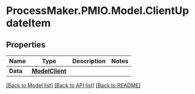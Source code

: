 # ProcessMaker.PMIO.Model.ClientUpdateItem
## Properties

Name | Type | Description | Notes
------------ | ------------- | ------------- | -------------
**Data** | [**ModelClient**](ModelClient.md) |  | 

[[Back to Model list]](../README.md#documentation-for-models) [[Back to API list]](../README.md#documentation-for-api-endpoints) [[Back to README]](../README.md)


